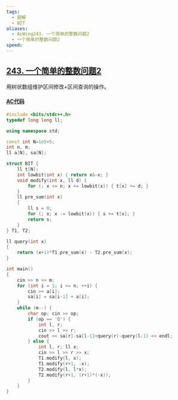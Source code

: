 ```yaml
---
tags:
  - 题解
  - BIT
aliases:
  - AcWing243. 一个简单的整数问题2
  - 一个简单的整数问题2
speed:
---
```

## [243. 一个简单的整数问题2](https://www.acwing.com/problem/content/244/)

用树状数组维护区间修改+区间查询的操作。

#### [AC代码](https://www.acwing.com/problem/content/submission/code_detail/36968132/)

```cpp
#include <bits/stdc++.h>
typedef long long ll;

using namespace std;

const int N=1e5+5;
int n, m;
ll a[N], sa[N];

struct BIT {
    ll t[N];
    int lowbit(int x) { return x&-x; }
    void modify(int x, ll d) {
        for (; x <= n; x += lowbit(x)) { t[x] += d; }
    }
    ll pre_sum(int x)
    {
        ll s = 0;
        for (; x; x -= lowbit(x)) { s += t[x]; }
        return s;
    }
} T1, T2;

ll query(int x)
{
    return (x+1)*T1.pre_sum(x) - T2.pre_sum(x);
}

int main()
{
    cin >> n >> m;
    for (int i = 1; i <= n; ++i) {
        cin >> a[i];
        sa[i] = sa[i-1] + a[i];
    }
    while (m--) {
        char op; cin >> op;
        if (op == 'Q') {
            int l, r;
            cin >> l >> r;
            cout << sa[r]-sa[l-1]+query(r)-query(l-1) << endl;
        } else {
            int l, r; ll x;
            cin >> l >> r >> x;
            T1.modify(l, x);
            T1.modify(r+1, -x);
            T2.modify(l, l*x);
            T2.modify(r+1, (r+1)*(-x));
        }
    }
}
```
